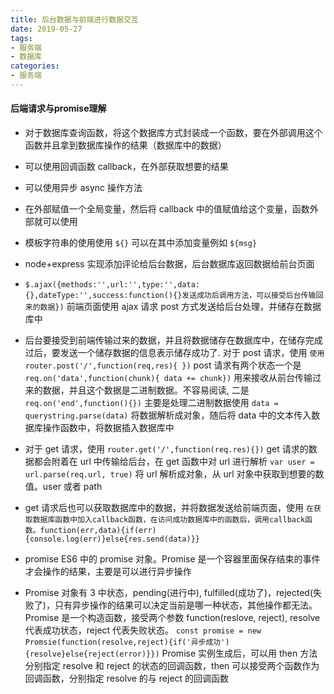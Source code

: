 ```yaml
---
title: 后台数据与前端进行数据交互
date: 2019-05-27
tags: 
- 服务端
- 数据库
categories: 
- 服务端
---
```


#### 后端请求与promise理解

* 对于数据库查询函数，将这个数据库方式封装成一个函数，要在外部调用这个函数并且拿到数据库操作的结果（数据库中的数据）
* 可以使用回调函数 callback，在外部获取想要的结果
* 可以使用异步 async 操作方法
* 在外部赋值一个全局变量，然后将 callback 中的值赋值给这个变量，函数外部就可以使用
* 模板字符串的使用使用 `${}` 可以在其中添加变量例如 `${msg}`
* node+express 实现添加评论给后台数据，后台数据库返回数据给前台页面

* `$.ajax({methods:'',url:'',type:'',data:{},dateType:'',success:function(){}发送成功后调用方法，可以接受后台传输回来的数据})` 前端页面使用 ajax 请求 post 方式发送给后台处理，并储存在数据库中

* 后台要接受到前端传输过来的数据，并且将数据储存在数据库中，在储存完成过后，要发送一个储存数据的信息表示储存成功了. 对于 post 请求，使用 `使用router.post('/',function(req,res){ })` post 请求有两个状态一个是 `req.on('data',function(chunk){ data += chunk})` 用来接收从前台传输过来的数据，并且这个数据是二进制数据。不容易阅读, 二是 `req.on('end',function(){})` 主要是处理二进制数据使用 `data = querystring.parse(data)` 将数据解析成对象，随后将 data 中的文本传入数据库操作函数中，将数据插入数据库中
* 对于 get 请求，使用 `router.get('/',function(req.res){})` get 请求的数据都会附着在 url 中传输给后台，在 get 函数中对 url 进行解析 `var user = url.parse(req.url, true)` 将 url 解析成对象，从 url 对象中获取到想要的数值。user 或者 path
* get 请求后也可以获取数据库中的数据，并将数据发送给前端页面，使用 `在获取数据库函数中加入callback函数，在访问成功数据库中的函数后，调用callback函数。function(err,data){if(err){console.log(err)}else{res.send(data)}}`
* promise ES6 中的 promise 对象。Promise 是一个容器里面保存结束的事件才会操作的结果，主要是可以进行异步操作

* Promise 对象有 3 中状态，pending(进行中), fulfilled(成功了)，rejected(失败了)，只有异步操作的结果可以决定当前是哪一种状态，其他操作都无法。Promise 是一个构造函数，接受两个参数 function(reslove, reject), resolve 代表成功状态，reject 代表失败状态。 `const promise = new Promsie(function(resolve,reject){if('异步成功'){resolve}else{reject(error)}})` Promise 实例生成后，可以用 then 方法分别指定 resolve 和 reject 的状态的回调函数，then 可以接受两个函数作为回调函数，分别指定 resolve 的与 reject 的回调函数
